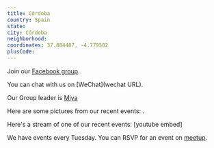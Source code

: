 ```yaml
---
title: Córdoba
country: Spain
state: 
city: Córdoba
neighborhood: 
coordinates: 37.884487, -4.779502
plusCode:
---
```

Join our [Facebook group](https://www.facebook.com/groups/free.code.camp.cordoba.spain).

You can chat with us on [WeChat](wechat URL).

Our Group leader is [Miya](freecodecamp.org/miya)

Here are some pictures from our recent events:
![]().

Here's a stream of one of our recent events:
[youtube embed]

We have events every Tuesday. You can RSVP for an event on [meetup](meetupurl).
